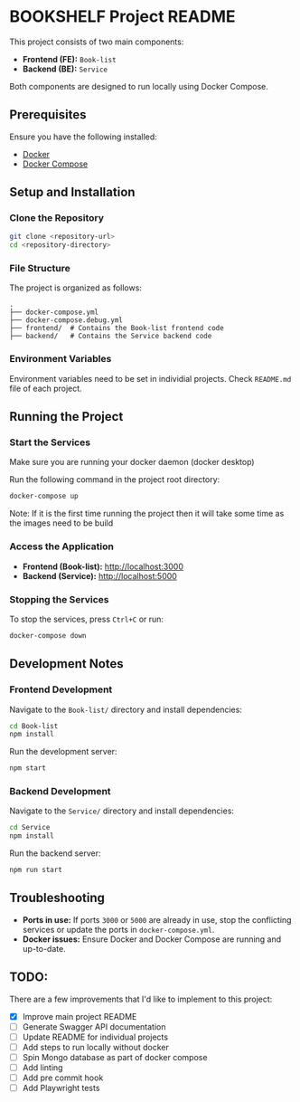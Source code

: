 # BOOKSHELF Project README

This project consists of two main components:
- **Frontend (FE):** `Book-list`
- **Backend (BE):** `Service`

Both components are designed to run locally using Docker Compose.

## Prerequisites

Ensure you have the following installed:
- [Docker](https://www.docker.com/get-started)
- [Docker Compose](https://docs.docker.com/compose/install/)

## Setup and Installation

### Clone the Repository
```bash
git clone <repository-url>
cd <repository-directory>
```

### File Structure
The project is organized as follows:
```
.
├── docker-compose.yml
├── docker-compose.debug.yml
├── frontend/  # Contains the Book-list frontend code
├── backend/   # Contains the Service backend code
```

### Environment Variables

Environment variables need to be set in individial projects. Check `README.md` file of each project.

## Running the Project

### Start the Services
Make sure you are running your docker daemon (docker desktop)

Run the following command in the project root directory:
```bash
docker-compose up
```
Note: If it is the first time running the project then it will take some time as the images need to be build

### Access the Application
- **Frontend (Book-list):** [http://localhost:3000](http://localhost:3000)
- **Backend (Service):** [http://localhost:5000](http://localhost:5000)

### Stopping the Services
To stop the services, press `Ctrl+C` or run:
```bash
docker-compose down
```

## Development Notes

### Frontend Development
Navigate to the `Book-list/` directory and install dependencies:
```bash
cd Book-list
npm install
```
Run the development server:
```bash
npm start
```

### Backend Development
Navigate to the `Service/` directory and install dependencies:
```bash
cd Service
npm install
```
Run the backend server:
```bash
npm run start
```

## Troubleshooting

- **Ports in use:** If ports `3000` or `5000` are already in use, stop the conflicting services or update the ports in `docker-compose.yml`.
- **Docker issues:** Ensure Docker and Docker Compose are running and up-to-date.

## TODO:
There are a few improvements that I'd like to implement to this project:
- [x] Improve main project README
- [ ] Generate Swagger API documentation
- [ ] Update README for individual projects
- [ ] Add steps to run locally without docker
- [ ] Spin Mongo database as part of docker compose
- [ ] Add linting
- [ ] Add pre commit hook
- [ ] Add Playwright tests

